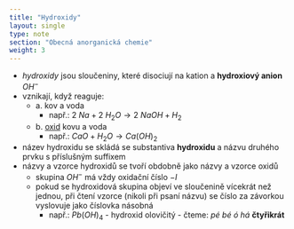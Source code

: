 ```yaml
---
title: "Hydroxidy"
layout: single
type: note
section: "Obecná anorganická chemie"
weight: 3
---
```

- _hydroxidy_ jsou sloučeniny, které disociují na kation a **hydroxiový anion** $OH^{-}$
- vznikají, když reaguje:
    - a. kov a voda
        - např.: $2\ Na+2\ H_{2}O\rightarrow 2\ NaOH + H_{2}$
    - b. [oxid](/notes/research/chemistry/inorganic-chemistry/general-inorganic-chemistry/oxides) kovu a voda
        - např.: $CaO+H_{2}O\rightarrow Ca(OH)_{2}$
- název hydroxidu se skládá se substantiva **hydroxidu** a názvu druhého prvku s příslušným suffixem
- názvy a vzorce hydroxidů se tvoří obdobně jako názvy a vzorce oxidů 
    - skupina $OH^{-}$ má vždy oxidační číslo $-I$
    - pokud se hydroxidová skupina objeví ve sloučenině vícekrát než jednou, při čtení vzorce (nikoli při psaní názvu) se číslo za závorkou vyslovuje jako číslovka násobná
        - např.: $Pb(OH)_{4}$ - hydroxid olovičitý - čteme: _pé bé ó há_ **čtyřikrát**